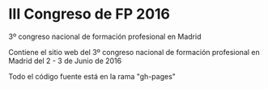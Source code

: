 # III Congreso de FP 2016
3º congreso nacional de formación profesional en Madrid

Contiene el sitio web del 3º congreso nacional de formación profesional en Madrid del 2 - 3 de Junio de 2016

Todo el código fuente está en la rama "gh-pages"
